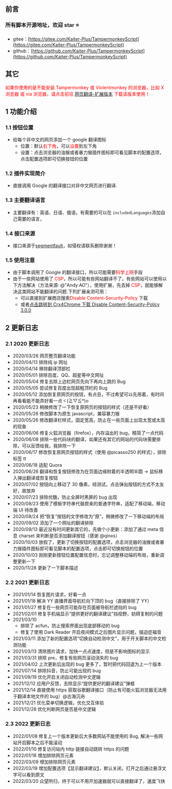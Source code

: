 ## 前言

### 所有脚本开源地址，欢迎 star ⭐

- gitee：[https://gitee.com/Kaiter-Plus/TampermonkeyScript](https://gitee.com/Kaiter-Plus/TampermonkeyScript)
- github：[https://github.com/Kaiter-Plus/TampermonkeyScript](https://github.com/Kaiter-Plus/TampermonkeyScript)

## 其它

<span style="color:red">如果你使用的是不能安装 Tampermonkey 或 Violentmonkey 的浏览器，比如 X 浏览器 或 via 浏览器，请点击前往 [网页翻译-扩展版本](https://greasyfork.org/zh-CN/scripts/423469-%E7%BD%91%E9%A1%B5%E7%BF%BB%E8%AF%91-%E6%89%A9%E5%B1%95%E7%89%88%E6%9C%AC) 下载该版本使用！</span>

## 1 功能介绍

### 1.1 按钮位置

- 给每个非中文的网页添加一个 google 翻译图标
  - 位置：默认<span style="color: red">右下角</span>，可以<span style="color:red">设置</span>到左下角
  - 设置：点击浏览器的油猴或者暴力猴插件图标即可看见脚本的配置选项，点击配置选项即可切换按钮的位置

### 1.2 插件实现简介

- 直接调用 Google 的翻译接口对非中文网页进行翻译.

### 1.3 主要翻译语言

- 主要翻译有：英语、日语、俄语，有需要的可以在 <code>includedLanguages</code>添加自己需要的语言，

### 1.4 接口来源

- 接口来源于[segmentfault](https://segmentfault.com/a/1190000016247035)，如侵权请联系删除谢谢！

### 1.5 使用注意

- 由于脚本调用了 Google 的翻译接口，所以可能需要<span style="color:red">科学上网</span>手段
- 由于一些网站使用了 <span style="color:red">CSP</span>，所以可能有些网站翻译不了。有些网站可以使用以下方法解决（方法来源: @"Andy AO"），使用扩展，先去掉 <span style="color:red">CSP</span>，就能够解决这类网站不能翻译的问题.下列扩展亲测可用：
  - 可以直接到扩展商店搜索<span style="color:red">Disable Content-Security-Policy </span>下载
  - 或者[点击跳转到 Crx4Chrome 下载 Disable Content-Security-Policy 3.0.0](https://www.crx4chrome.com/crx/16901/)

## 2 更新日志

### 2.1 2020 更新日志

- 2020/03/26 网页整页翻译功能
- 2020/04/13 排除纯 ip 网址
- 2020/04/14 移除翻译顶部栏
- 2020/05/01 排除百度、QQ、超星等中文网址
- 2020/05/04 修复去除上边栏网页先向下再向上跳的 Bug
- 2020/05/05 尝试修复百度出现超粗顶栏的 Bug
- 2020/05/12 添加恢复原网页的按钮，有点丑，不过希望可以先用着，有时间再看看能不能弄好看一点ヾ(≧▽≦\*)o
- 2020/05/23 稍微修改了一下恢复原网页的按钮的样式（还是不好看）
- 2020/05/26 修改脚本为原生 javascript，兼容暴力猴
- 2020/05/26 修改翻译栏样式，固定宽高，防止在一些页面上出现太宽或太高的现象
- 2020/06/06 修复火狐浏览器（firefox），内存溢出的 bug，精简了一点代码
- 2020/06/08 排除一些代码块的翻译，如果还有其它的网站的代码块需要排除，可以反馈给我，我排除一下
- 2020/06/17 修改恢复原网页按钮的样式（使用 @picasso250 的样式），排除标签 tt
- 2020/06/18 适配 Quora
- 2020/06/26 翻译和恢复按钮修改为在页面边缘附着的半透明半圆 -> 鼠标移入弹出翻译或恢复按钮
- 2020/07/02 按钮向上移动了 30 像素，经测试，点击弹出按钮的方式不太友好，故放弃
- 2020/07/23 排除优酷，防止全屏时黑屏的 bug 出现
- 2020/08/23 使用了模板字符串代替原来的普通字符串，适配了移动端，移动端 UI 待改善
- 2020/08/24 把“恢复”按钮的文字修改为“原”，稍微修改了一下移动端的布局
- 2020/09/02 添加了一个网址的翻译排除
- 2020/09/13 最近没有时间更新其它的，先做个小更新：添加了通过 meta 信息 charset 来判断是否添加翻译按钮（感谢 @qinxs）
- 2020/10/03 放假了，更新了切换按钮的配置选项，点击浏览器的油猴或者暴力猴插件图标即可看见脚本的配置选项，点击即可切换按钮的位置
- 2020/10/03 刚刚更新按钮位置配置信息时，忘记调整移动端的布局，重新调整更新一下
- 2020/11/28 更新了一下脚本描述

### 2.2 2021 更新日志

- 2021/01/14 恢复图片请求，好看一点
- 2021/01/18 解决 YY 直播界面导航栏向下顶的 bug（直接排除了 YY）
- 2021/01/27 修复在一些网页可能存在页面被导航栏遮挡的 bug
- 2021/02/01 修复手机端显示“提供更好的翻译建议”挡视野，妨碍复制的问题
- 2021/03/10
  - 排除了 acfun，防止搜索界面出现底部移动的 bug
  - 修复了使用 Dark Reader 开启夜间模式之后图片显示问题，强迫症福音
- 2021/03/11 添加了新的配置选项“切换自动检测中文”，用于开关脚本的中文检测功能
- 2021/03/13 清除图片请求，加快一点点速度，但是不影响图标的显示
- 2021/03/31 排除 pre，修复有些网页滚动消失的 bug
- 2021/04/02 上次更新后出现的 bug 更多了，暂时把代码回退为上一个版本
- 2021/07/14 排除抖音，防止可能出现的 bug
- 2021/09/19 优化开启关闭自动检测中文逻辑
- 2021/12/12 应用户反馈，去除显示“提供更好的翻译建议”弹框
- 2021/12/14 直接使用 https 获取谷歌翻译接口（防止有可能火狐浏览器无法用于翻译本地文件的 bug）@古海沉舟
- 2021/12/21 优化菜单切换逻辑，优化交互体验
- 2021/12/28 优化判断网页是否是中文逻辑

### 2.3 2022 更新日志

- 2022/01/08 修复上一个版本更新后大多数网站不能使用的 Bug, 解决一些网站开启脚本之后不能滚动
- 2022/01/10 修复访问站内 http 链接自动跳转 https 的问题
- 2022/01/18 增加排除网页元素
- 2022/03/09 增加排除网页元素
- 2022/03/19 增加配置选项【显示翻译建议】，默认关闭，打开之后通过悬浮文字可以看到原文
- 2022/03/20 众望所归，终于可以不用开加速器就可以直接翻译了，速度飞快
